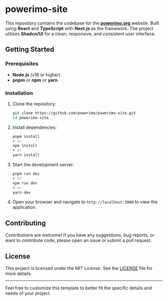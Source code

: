 # powerimo-site

This repository contains the codebase for the [**powerimo.org**](https://powerimo.org) website. Built using **React** and **TypeScript** with **Next.js** as the framework. The project utilizes **Shadcn/UI** for a clean, responsive, and consistent user interface.

## Getting Started

### Prerequisites

- **Node.js** (v18 or higher)
- **pnpm** or **npm** or **yarn**

### Installation

1. Clone the repository:
   ```bash
   git clone https://github.com/powerimo/powerimo-site.git
   cd powerimo-site
   ```

2. Install dependencies:
   ```bash
   pnpm install
   # or
   npm install
   # or
   yarn install
   ```

3. Start the development server:
   ```bash
   pnpm run dev
   # or
   npm run dev
   # or
   yarn dev
   ```

5. Open your browser and navigate to `http://localhost:3000` to view the application.

## Contributing

Contributions are welcome! If you have any suggestions, bug reports, or want to contribute code, please open an issue or submit a pull request.

## License

This project is licensed under the MIT License. See the [LICENSE](./LICENSE) file for more details.

---

Feel free to customize this template to better fit the specific details and needs of your project.